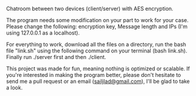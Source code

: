 Chatroom between two devices (client/server) with AES encryption. 

The program needs some modification on your part to work for your case. Please change the following: encryption key, Message length and IPs (I'm using 127.0.0.1 as a localhost).

For everything to work, download all the files on a directory, run the bash file "link.sh" using the following command on your terminal (bash link.sh). Finally run ./server first and then ./client. 

This project was made for fun, meaning nothing is optimized or scalable. If you're interested in making the program better, please don't hesitate to send me a pull request or an email (sailjlad@gmail.com), I'll be glad to take a look.
